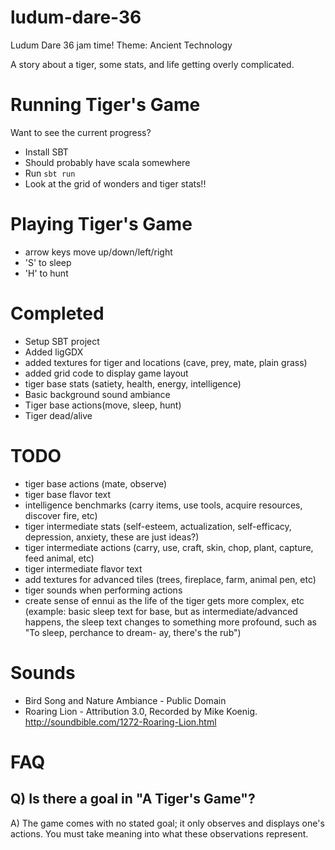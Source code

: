 # ludum-dare-36
Ludum Dare 36 jam time! Theme: Ancient Technology

A story about a tiger, some stats, and life getting overly complicated. 

# Running Tiger's Game

Want to see the current progress?

- Install SBT
- Should probably have scala somewhere
- Run `sbt run`
- Look at the grid of wonders and tiger stats!!

# Playing Tiger's Game
- arrow keys move up/down/left/right
- 'S' to sleep
- 'H' to hunt

# Completed
+ Setup SBT project
+ Added ligGDX 
+ added textures for tiger and locations (cave, prey, mate, plain grass)
+ added grid code to display game layout
+ tiger base stats (satiety, health, energy, intelligence)
+ Basic background sound ambiance
+ Tiger base actions(move, sleep, hunt)
+ Tiger dead/alive

# TODO
- tiger base actions (mate, observe)
- tiger base flavor text
- intelligence benchmarks (carry items, use tools, acquire resources, discover fire, etc)
- tiger intermediate stats (self-esteem, actualization, self-efficacy, depression, anxiety, these are just ideas?)
- tiger intermediate actions (carry, use, craft, skin, chop, plant, capture, feed animal, etc)
- tiger intermediate flavor text
- add textures for advanced tiles (trees, fireplace, farm, animal pen, etc)
- tiger sounds when performing actions
- create sense of ennui as the life of the tiger gets more complex, etc (example: basic sleep text for base, but as intermediate/advanced happens, the sleep text changes to something more profound, such as "To sleep, perchance to dream- ay, there's the rub")

# Sounds
- Bird Song and Nature Ambiance - Public Domain
- Roaring Lion - Attribution 3.0, Recorded by Mike Koenig. http://soundbible.com/1272-Roaring-Lion.html

# FAQ

## Q) Is there a goal in "A Tiger's Game"?
A) The game comes with no stated goal; it only observes and displays one's actions. You must take meaning into what these observations represent.